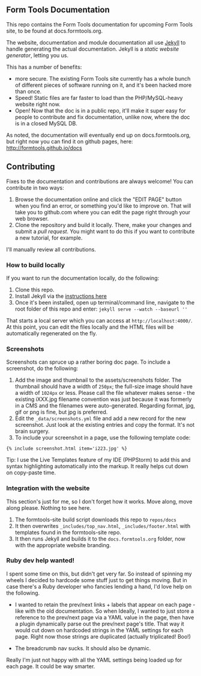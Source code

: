 ## Form Tools Documentation

This repo contains the Form Tools documentation for upcoming Form Tools site, to be found at docs.formtools.org.

The website, documentation and module documentation all use [Jekyll](http://jekyllrb.com/) to handle generating 
the actual documentation. Jekyll is a *static website generator*, letting you us.  

This has a number of benefits:
- more secure. The existing Form Tools site currently has a whole bunch of different pieces of software running on it, 
and it's been hacked more than once.  
- Speed! Static files are far faster to load than the PHP/MySQL-heavy website right now. 
- Open! Now that the doc is in a public repo, it'll make it super easy for people to contribute and fix documentation,
unlike now, where the doc is in a closed MySQL DB.

As noted, the documentation will eventually end up on docs.formtools.org, but right now you can find it on github 
pages, here: http://formtools.github.io/docs


## Contributing

Fixes to the documentation and contributions are always welcome! You can contribute in two ways:
1. Browse the documentation online and click the "EDIT PAGE" button when you find an error, or something you'd like to
improve on. That will take you to github.com where you can edit the page right through your web browser.
2. Clone the repository and build it locally. There, make your changes and submit a *pull request*. You might want to 
do this if you want to contribute a new tutorial, for example.

I'll manually review all contributions.

### How to build locally

If you want to run the documentation locally, do the following:

1. Clone this repo.
2. Install Jekyll via the [instructions here](http://jekyllrb.com/docs/installation/)
3. Once it's been installed, open up terminal/command line, navigate to the root folder of this repo and enter:
`jekyll serve --watch --baseurl ''`

That starts a local server which you can access at `http://localhost:4000/`. At this point, you can edit the files
locally and the HTML files will be automatically regenerated on the fly.


### Screenshots

Screenshots can spruce up a rather boring doc page. To include a screenshot, do the following:

1. Add the image and thumbnail to the assets/screenshots folder. The thumbnail should have a width of `250px`; the full-size
image should have a width of `1024px` or less. Please call the file whatever makes sense - the existing iXXX.jpg 
filename convention was just because it was formerly in a CMS and the filenames were auto-generated. Regarding format, 
jpg, gif or png is fine, but jpg is preferred.
2. Edit the `_data/screenshots.yml` file and add a new record for the new screenshot. Just look at the existing entries and
copy the format. It's not brain surgery.
3. To include your screenshot in a page, use the following template code:
```
{% include screenshot.html item='i223.jpg' %}
```

Tip: I use the Live Templates feature of my IDE (PHPStorm) to add this and syntax highlighting automatically into the
markup. It really helps cut down on copy-paste time.


### Integration with the website

This section's just for me, so I don't forget how it works. Move along, move along please. Nothing to see here.

1. The formtools-site build script downloads this repo to `repos/docs`
2. It then overwrites `_includes/top_nav.html`, `_includes/footer.html` with templates found in the formtools-site repo.
3. It then runs Jekyll and builds it to the `docs.formtools.org` folder, now with the appropriate website branding.   


### Ruby dev help wanted!

I spent some time on this, but didn't get very far. So instead of spinning my wheels I decided to hardcode some stuff
just to get things moving. But in case there's a Ruby developer who fancies lending a hand, I'd love help on the following.

- I wanted to retain the prev/next links + labels that appear on each page - like with the old documentation. So when
Ideally, I wanted to just store a reference to the prev/next page via a YAML value in the page, then have a plugin
dynamically parse out the prev/next page's title. That way it would cut down on hardcoded strings in the
YAML settings for each page. Right now those strings are duplicated (actually triplicated! Boo!)

- The breadcrumb nav sucks. It should also be dynamic.

Really I'm just not happy with all the YAML settings being loaded up for each page. It could be way smarter.
